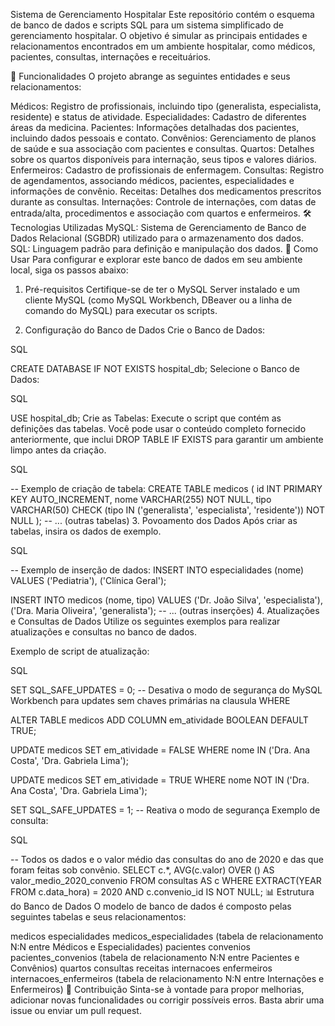 Sistema de Gerenciamento Hospitalar
Este repositório contém o esquema de banco de dados e scripts SQL para um sistema simplificado de gerenciamento hospitalar. O objetivo é simular as principais entidades e relacionamentos encontrados em um ambiente hospitalar, como médicos, pacientes, consultas, internações e receituários.

🚀 Funcionalidades
O projeto abrange as seguintes entidades e seus relacionamentos:

Médicos: Registro de profissionais, incluindo tipo (generalista, especialista, residente) e status de atividade.
Especialidades: Cadastro de diferentes áreas da medicina.
Pacientes: Informações detalhadas dos pacientes, incluindo dados pessoais e contato.
Convênios: Gerenciamento de planos de saúde e sua associação com pacientes e consultas.
Quartos: Detalhes sobre os quartos disponíveis para internação, seus tipos e valores diários.
Enfermeiros: Cadastro de profissionais de enfermagem.
Consultas: Registro de agendamentos, associando médicos, pacientes, especialidades e informações de convênio.
Receitas: Detalhes dos medicamentos prescritos durante as consultas.
Internações: Controle de internações, com datas de entrada/alta, procedimentos e associação com quartos e enfermeiros.
🛠️ Tecnologias Utilizadas
MySQL: Sistema de Gerenciamento de Banco de Dados Relacional (SGBDR) utilizado para o armazenamento dos dados.
SQL: Linguagem padrão para definição e manipulação dos dados.
📝 Como Usar
Para configurar e explorar este banco de dados em seu ambiente local, siga os passos abaixo:

1. Pré-requisitos
Certifique-se de ter o MySQL Server instalado e um cliente MySQL (como MySQL Workbench, DBeaver ou a linha de comando do MySQL) para executar os scripts.

2. Configuração do Banco de Dados
Crie o Banco de Dados:

SQL

CREATE DATABASE IF NOT EXISTS hospital_db;
Selecione o Banco de Dados:

SQL

USE hospital_db;
Crie as Tabelas:
Execute o script que contém as definições das tabelas. Você pode usar o conteúdo completo fornecido anteriormente, que inclui DROP TABLE IF EXISTS para garantir um ambiente limpo antes da criação.

SQL

-- Exemplo de criação de tabela:
CREATE TABLE medicos (
    id INT PRIMARY KEY AUTO_INCREMENT,
    nome VARCHAR(255) NOT NULL,
    tipo VARCHAR(50) CHECK (tipo IN ('generalista', 'especialista', 'residente')) NOT NULL
);
-- ... (outras tabelas)
3. Povoamento dos Dados
Após criar as tabelas, insira os dados de exemplo.

SQL

-- Exemplo de inserção de dados:
INSERT INTO especialidades (nome) VALUES
('Pediatria'),
('Clínica Geral');

INSERT INTO medicos (nome, tipo) VALUES
('Dr. João Silva', 'especialista'),
('Dra. Maria Oliveira', 'generalista');
-- ... (outras inserções)
4. Atualizações e Consultas de Dados
Utilize os seguintes exemplos para realizar atualizações e consultas no banco de dados.

Exemplo de script de atualização:

SQL

SET SQL_SAFE_UPDATES = 0; -- Desativa o modo de segurança do MySQL Workbench para updates sem chaves primárias na clausula WHERE

ALTER TABLE medicos
ADD COLUMN em_atividade BOOLEAN DEFAULT TRUE;

UPDATE medicos
SET em_atividade = FALSE
WHERE nome IN ('Dra. Ana Costa', 'Dra. Gabriela Lima');

UPDATE medicos
SET em_atividade = TRUE
WHERE nome NOT IN ('Dra. Ana Costa', 'Dra. Gabriela Lima');

SET SQL_SAFE_UPDATES = 1; -- Reativa o modo de segurança
Exemplo de consulta:

SQL

-- Todos os dados e o valor médio das consultas do ano de 2020 e das que foram feitas sob convênio.
SELECT
  c.*,
  AVG(c.valor) OVER () AS valor_medio_2020_convenio
FROM consultas AS c
WHERE
  EXTRACT(YEAR FROM c.data_hora) = 2020 AND c.convenio_id IS NOT NULL;
📊 Estrutura do Banco de Dados
O modelo de banco de dados é composto pelas seguintes tabelas e seus relacionamentos:

medicos
especialidades
medicos_especialidades (tabela de relacionamento N:N entre Médicos e Especialidades)
pacientes
convenios
pacientes_convenios (tabela de relacionamento N:N entre Pacientes e Convênios)
quartos
consultas
receitas
internacoes
enfermeiros
internacoes_enfermeiros (tabela de relacionamento N:N entre Internações e Enfermeiros)
🤝 Contribuição
Sinta-se à vontade para propor melhorias, adicionar novas funcionalidades ou corrigir possíveis erros. Basta abrir uma issue ou enviar um pull request.
